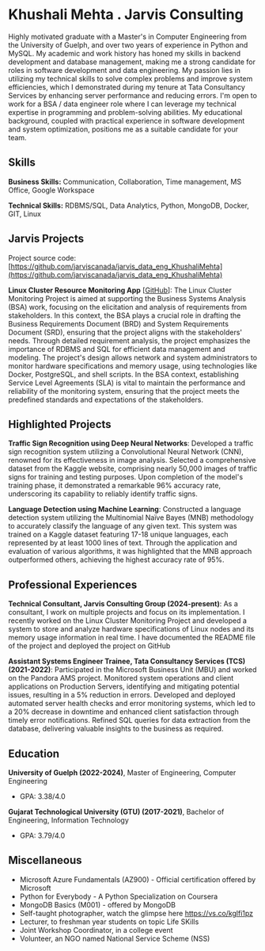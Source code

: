 # Khushali Mehta . Jarvis Consulting

Highly motivated graduate with a Master's in Computer Engineering from the University of Guelph, and over two years of experience in Python and MySQL. My academic and work history has honed my skills in backend development and database management, making me a strong candidate for roles in software development and data engineering. My passion lies in utilizing my technical skills to solve complex problems and improve system efficiencies, which I demonstrated during my tenure at Tata Consultancy Services by enhancing server performance and reducing errors. I'm open to work for a BSA / data engineer role where I can leverage my technical expertise in programming and problem-solving abilities. My educational background, coupled with practical experience in software development and system optimization, positions me as a suitable candidate for your team.

## Skills

**Business Skills:** Communication, Collaboration, Time management, MS Office, Google Workspace

**Technical Skills:** RDBMS/SQL, Data Analytics, Python, MongoDB, Docker, GIT, Linux

## Jarvis Projects

Project source code: [https://github.com/jarviscanada/jarvis_data_eng_KhushaliMehta](https://github.com/jarviscanada/jarvis_data_eng_KhushaliMehta)


**Linux Cluster Resource Monitoring App** [[GitHub](https://github.com/jarviscanada/jarvis_data_eng_KhushaliMehta/tree/masterhttps://github.com/jarviscanada/jarvis_data_eng_KhushaliMehta/tree/develop/linux_sql)]: The Linux Cluster Monitoring Project is aimed at supporting the Business Systems Analysis (BSA) work, focusing on the elicitation and analysis of requirements from stakeholders. In this context, the BSA plays a crucial role in drafting the Business Requirements Document (BRD) and System Requirements Document (SRD), ensuring that the project aligns with the stakeholders' needs. Through detailed requirement analysis, the project emphasizes the importance of RDBMS and SQL for efficient data management and modeling. The project's design allows network and system administrators to monitor hardware specifications and memory usage, using technologies like Docker, PostgreSQL, and shell scripts. In the BSA context, establishing Service Level Agreements (SLA) is vital to maintain the performance and reliability of the monitoring system, ensuring that the project meets the predefined standards and expectations of the stakeholders.


## Highlighted Projects
**Traffic Sign Recognition using Deep Neural Networks**: Developed a traffic sign recognition system utilizing a Convolutional Neural Network (CNN), renowned for its effectiveness in image analysis. Selected a comprehensive dataset from the Kaggle website, comprising nearly 50,000 images of traffic signs for training and testing purposes. Upon completion of the model's training phase, it demonstrated a remarkable 96% accuracy rate, underscoring its capability to reliably identify traffic signs.

**Language Detection using Machine Learning**: Constructed a language detection system utilizing the Multinomial Naïve Bayes (MNB) methodology to accurately classify the language of any given text. This system was trained on a Kaggle dataset featuring 17-18 unique languages, each represented by at least 1000 lines of text. Through the application and evaluation of various algorithms, it was highlighted that the MNB approach outperformed others, achieving the highest accuracy rate of 95%.


## Professional Experiences

**Technical Consultant, Jarvis Consulting Group (2024-present)**: As a consultant, I work on multiple projects and focus on its implementation. I recently worked on the Linux Cluster Monitoring Project and developed a system to store and analyze hardware specifications of Linux nodes and its memory usage information in real time. I have documented the README file of the project and deployed the project on GitHub

**Assistant Systems Engineer Trainee, Tata Consultancy Services (TCS) (2021-2022)**: Participated in the Microsoft Business Unit (MBU) and worked on the Pandora AMS project. Monitored system operations and client applications on Production Servers, identifying and mitigating potential issues, resulting in a 5% reduction in errors. Developed and deployed automated server health checks and error monitoring systems, which led to a 20% decrease in downtime and enhanced client satisfaction through timely error notifications. Refined SQL queries for data extraction from the database, delivering valuable insights to the business as required.


## Education
**University of Guelph (2022-2024)**, Master of Engineering, Computer Engineering
- GPA: 3.38/4.0

**Gujarat Technological University (GTU) (2017-2021)**, Bachelor of Engineering, Information Technology
- GPA: 3.79/4.0


## Miscellaneous
- Microsoft Azure Fundamentals (AZ900) - Official certification offered by Microsoft
- Python for Everybody - A Python Specialization on Coursera
- MongoDB Basics (M001) - offered by MongoDB
- Self-taught photographer, watch the glimpse here https://vs.co/kglfi1pz 
- Lecturer, to freshman year students on topic Life SKills
- Joint Workshop Coordinator, in a college event
- Volunteer, an NGO named National Service Scheme (NSS)